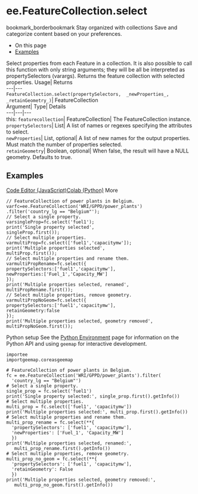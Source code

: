  
#  ee.FeatureCollection.select 
bookmark_borderbookmark Stay organized with collections  Save and categorize content based on your preferences. 
  * On this page
  * [Examples](https://developers.google.com/earth-engine/apidocs/ee-featurecollection-select#examples)


Select properties from each Feature in a collection. It is also possible to call this function with only string arguments; they will be all be interpreted as propertySelectors (varargs). 
Returns the feature collection with selected properties.
Usage| Returns  
---|---  
`FeatureCollection.select(propertySelectors,  _newProperties_, _retainGeometry_)`| FeatureCollection  
Argument| Type| Details  
---|---|---  
this: `featurecollection`| FeatureCollection| The FeatureCollection instance.  
`propertySelectors`| List| A list of names or regexes specifying the attributes to select.  
`newProperties`| List, optional| A list of new names for the output properties. Must match the number of properties selected.  
`retainGeometry`| Boolean, optional| When false, the result will have a NULL geometry. Defaults to true.  
## Examples
[Code Editor (JavaScript)](https://developers.google.com/earth-engine/apidocs/ee-featurecollection-select#code-editor-javascript-sample)[Colab (Python)](https://developers.google.com/earth-engine/apidocs/ee-featurecollection-select#colab-python-sample) More
```
// FeatureCollection of power plants in Belgium.
varfc=ee.FeatureCollection('WRI/GPPD/power_plants')
.filter('country_lg == "Belgium"');
// Select a single property.
varsingleProp=fc.select('fuel1');
print('Single property selected',
singleProp.first());
// Select multiple properties.
varmultiProp=fc.select(['fuel1','capacitymw']);
print('Multiple properties selected',
multiProp.first());
// Select multiple properties and rename them.
varmultiPropRename=fc.select({
propertySelectors:['fuel1','capacitymw'],
newProperties:['Fuel_1','Capacity_MW']
});
print('Multiple properties selected, renamed',
multiPropRename.first());
// Select multiple properties, remove geometry.
varmultiPropNoGeom=fc.select({
propertySelectors:['fuel1','capacitymw'],
retainGeometry:false
});
print('Multiple properties selected, geometry removed',
multiPropNoGeom.first());
```
Python setup
See the [ Python Environment](https://developers.google.com/earth-engine/guides/python_install) page for information on the Python API and using `geemap` for interactive development.
```
importee
importgeemap.coreasgeemap
```
```
# FeatureCollection of power plants in Belgium.
fc = ee.FeatureCollection('WRI/GPPD/power_plants').filter(
  'country_lg == "Belgium"')
# Select a single property.
single_prop = fc.select('fuel1')
print('Single property selected:', single_prop.first().getInfo())
# Select multiple properties.
multi_prop = fc.select(['fuel1', 'capacitymw'])
print('Multiple properties selected:', multi_prop.first().getInfo())
# Select multiple properties and rename them.
multi_prop_rename = fc.select(**{
  'propertySelectors': ['fuel1', 'capacitymw'],
  'newProperties': ['Fuel_1', 'Capacity_MW']
  })
print('Multiple properties selected, renamed:',
   multi_prop_rename.first().getInfo())
# Select multiple properties, remove geometry.
multi_prop_no_geom = fc.select(**{
  'propertySelectors': ['fuel1', 'capacitymw'],
  'retainGeometry': False
  })
print('Multiple properties selected, geometry removed:',
   multi_prop_no_geom.first().getInfo())
```

